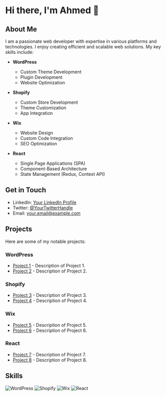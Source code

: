 # Hi there, I'm Ahmed 👋

## About Me
I am a passionate web developer with expertise in various platforms and technologies. I enjoy creating efficient and scalable web solutions. My key skills include:

- **WordPress**
  - Custom Theme Development
  - Plugin Development
  - Website Optimization

- **Shopify**
  - Custom Store Development
  - Theme Customization
  - App Integration

- **Wix**
  - Website Design
  - Custom Code Integration
  - SEO Optimization

- **React**
  - Single Page Applications (SPA)
  - Component-Based Architecture
  - State Management (Redux, Context API)

## Get in Touch
- LinkedIn: [Your LinkedIn Profile](https://www.linkedin.com/in/yourprofile)
- Twitter: [@YourTwitterHandle](https://twitter.com/yourtwitterhandle)
- Email: [your.email@example.com](mailto:your.email@example.com)

## Projects
Here are some of my notable projects:

### WordPress
- [Project 1](https://github.com/yourusername/project1) - Description of Project 1.
- [Project 2](https://github.com/yourusername/project2) - Description of Project 2.

### Shopify
- [Project 3](https://github.com/yourusername/project3) - Description of Project 3.
- [Project 4](https://github.com/yourusername/project4) - Description of Project 4.

### Wix
- [Project 5](https://github.com/yourusername/project5) - Description of Project 5.
- [Project 6](https://github.com/yourusername/project6) - Description of Project 6.

### React
- [Project 7](https://github.com/yourusername/project7) - Description of Project 7.
- [Project 8](https://github.com/yourusername/project8) - Description of Project 8.

## Skills
![WordPress](https://img.shields.io/badge/-WordPress-21759B?logo=wordpress&logoColor=white&style=flat)
![Shopify](https://img.shields.io/badge/-Shopify-96BF48?logo=shopify&logoColor=white&style=flat)
![Wix](https://img.shields.io/badge/-Wix-0C6EFC?logo=wix&logoColor=white&style=flat)
![React](https://img.shields.io/badge/-React-61DAFB?logo=react&logoColor=black&style=flat)
